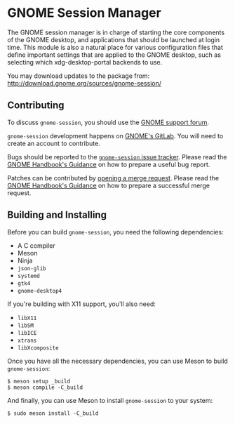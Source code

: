 # GNOME Session Manager

The GNOME session manager is in charge of starting the core components of the
GNOME desktop, and applications that should be launched at login time. This
module is also a natural place for various configuration files that define
important settings that are applied to the GNOME desktop, such as selecting
which xdg-desktop-portal backends to use.

You may download updates to the package from: http://download.gnome.org/sources/gnome-session/

## Contributing

To discuss `gnome-session`, you should use the
[GNOME support forum](https://discourse.gnome.org/c/platform/).

`gnome-session` development happens on
[GNOME's GitLab](http://gitlab.gnome.org/GNOME/gnome-session).
You will need to create an account to contribute.

Bugs should be reported to the
[`gnome-session` issue tracker](https://gitlab.gnome.org/GNOME/gnome-session/-/issues/).
Please read the
[GNOME Handbook's Guidance](https://handbook.gnome.org/issues/reporting.html)
on how to prepare a useful bug report.

Patches can be contributed by
[opening a merge request](https://gitlab.gnome.org/GNOME/gnome-session/-/merge_requests).
Please read the
[GNOME Handbook's Guidance](https://handbook.gnome.org/development.html)
on how to prepare a successful merge request.

## Building and Installing

Before you can build `gnome-session`, you need the following dependencies:

- A C compiler
- Meson
- Ninja
- `json-glib`
- `systemd`
- `gtk4`
- `gnome-desktop4`

If you're building with X11 support, you'll also need:

- `libX11`
- `libSM`
- `libICE`
- `xtrans`
- `libXcomposite`

Once you have all the necessary dependencies, you can use Meson to build
`gnome-session`:

```
$ meson setup _build
$ meson compile -C_build
```

And finally, you can use Meson to install `gnome-session` to your system:

```
$ sudo meson install -C_build
```
